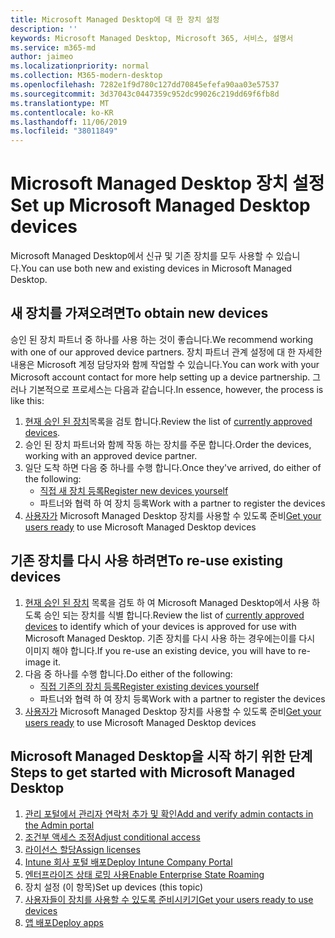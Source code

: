 ```yaml
---
title: Microsoft Managed Desktop에 대 한 장치 설정
description: ''
keywords: Microsoft Managed Desktop, Microsoft 365, 서비스, 설명서
ms.service: m365-md
author: jaimeo
ms.localizationpriority: normal
ms.collection: M365-modern-desktop
ms.openlocfilehash: 7282e1f9d780c127dd70845efefa90aa03e57537
ms.sourcegitcommit: 3d37043c0447359c952dc99026c219dd69f6fb8d
ms.translationtype: MT
ms.contentlocale: ko-KR
ms.lasthandoff: 11/06/2019
ms.locfileid: "38011849"
---
```

# <a name="set-up-microsoft-managed-desktop-devices"></a><span data-ttu-id="7a20d-103">Microsoft Managed Desktop 장치 설정</span><span class="sxs-lookup"><span data-stu-id="7a20d-103">Set up Microsoft Managed Desktop devices</span></span>

<span data-ttu-id="7a20d-104">Microsoft Managed Desktop에서 신규 및 기존 장치를 모두 사용할 수 있습니다.</span><span class="sxs-lookup"><span data-stu-id="7a20d-104">You can use both new and existing devices in Microsoft Managed Desktop.</span></span>

## <a name="to-obtain-new-devices"></a><span data-ttu-id="7a20d-105">새 장치를 가져오려면</span><span class="sxs-lookup"><span data-stu-id="7a20d-105">To obtain new devices</span></span>

<span data-ttu-id="7a20d-106">승인 된 장치 파트너 중 하나를 사용 하는 것이 좋습니다.</span><span class="sxs-lookup"><span data-stu-id="7a20d-106">We recommend working with one of our approved device partners.</span></span> <span data-ttu-id="7a20d-107">장치 파트너 관계 설정에 대 한 자세한 내용은 Microsoft 계정 담당자와 함께 작업할 수 있습니다.</span><span class="sxs-lookup"><span data-stu-id="7a20d-107">You can work with your Microsoft account contact for more help setting up a device partnership.</span></span> <span data-ttu-id="7a20d-108">그러나 기본적으로 프로세스는 다음과 같습니다.</span><span class="sxs-lookup"><span data-stu-id="7a20d-108">In essence, however, the process is like this:</span></span>

1. <span data-ttu-id="7a20d-109">[현재 승인 된 장치](../service-description/device-list.md)목록을 검토 합니다.</span><span class="sxs-lookup"><span data-stu-id="7a20d-109">Review the list of [currently approved devices](../service-description/device-list.md).</span></span>
2. <span data-ttu-id="7a20d-110">승인 된 장치 파트너와 함께 작동 하는 장치를 주문 합니다.</span><span class="sxs-lookup"><span data-stu-id="7a20d-110">Order the devices, working with an approved device partner.</span></span>
3. <span data-ttu-id="7a20d-111">일단 도착 하면 다음 중 하나를 수행 합니다.</span><span class="sxs-lookup"><span data-stu-id="7a20d-111">Once they've arrived, do either of the following:</span></span>
    - [<span data-ttu-id="7a20d-112">직접 새 장치 등록</span><span class="sxs-lookup"><span data-stu-id="7a20d-112">Register new devices yourself</span></span>](register-devices-self.md)
    - <span data-ttu-id="7a20d-113">파트너와 협력 하 여 장치 등록</span><span class="sxs-lookup"><span data-stu-id="7a20d-113">Work with a partner to register the devices</span></span>
4. <span data-ttu-id="7a20d-114">[사용자가](get-started-devices.md) Microsoft Managed Desktop 장치를 사용할 수 있도록 준비</span><span class="sxs-lookup"><span data-stu-id="7a20d-114">[Get your users ready](get-started-devices.md) to use Microsoft Managed Desktop devices</span></span>

## <a name="to-re-use-existing-devices"></a><span data-ttu-id="7a20d-115">기존 장치를 다시 사용 하려면</span><span class="sxs-lookup"><span data-stu-id="7a20d-115">To re-use existing devices</span></span>

1. <span data-ttu-id="7a20d-116">[현재 승인 된 장치](../service-description/device-list.md) 목록을 검토 하 여 Microsoft Managed Desktop에서 사용 하도록 승인 되는 장치를 식별 합니다.</span><span class="sxs-lookup"><span data-stu-id="7a20d-116">Review the list of [currently approved devices](../service-description/device-list.md) to identify which of your devices is approved for use with Microsoft Managed Desktop.</span></span> <span data-ttu-id="7a20d-117">기존 장치를 다시 사용 하는 경우에는이를 다시 이미지 해야 합니다.</span><span class="sxs-lookup"><span data-stu-id="7a20d-117">If you re-use an existing device, you will have to re-image it.</span></span>
2. <span data-ttu-id="7a20d-118">다음 중 하나를 수행 합니다.</span><span class="sxs-lookup"><span data-stu-id="7a20d-118">Do either of the following:</span></span>
    - [<span data-ttu-id="7a20d-119">직접 기존의 장치 등록</span><span class="sxs-lookup"><span data-stu-id="7a20d-119">Register existing devices yourself</span></span>](register-reused-devices-self.md)
    - <span data-ttu-id="7a20d-120">파트너와 협력 하 여 장치 등록</span><span class="sxs-lookup"><span data-stu-id="7a20d-120">Work with a partner to register the devices</span></span>
3. <span data-ttu-id="7a20d-121">[사용자가](get-started-devices.md) Microsoft Managed Desktop 장치를 사용할 수 있도록 준비</span><span class="sxs-lookup"><span data-stu-id="7a20d-121">[Get your users ready](get-started-devices.md) to use Microsoft Managed Desktop devices</span></span>

## <a name="steps-to-get-started-with-microsoft-managed-desktop"></a><span data-ttu-id="7a20d-122">Microsoft Managed Desktop을 시작 하기 위한 단계</span><span class="sxs-lookup"><span data-stu-id="7a20d-122">Steps to get started with Microsoft Managed Desktop</span></span>

1. [<span data-ttu-id="7a20d-123">관리 포털에서 관리자 연락처 추가 및 확인</span><span class="sxs-lookup"><span data-stu-id="7a20d-123">Add and verify admin contacts in the Admin portal</span></span>](add-admin-contacts.md)
2. [<span data-ttu-id="7a20d-124">조건부 액세스 조정</span><span class="sxs-lookup"><span data-stu-id="7a20d-124">Adjust conditional access</span></span>](conditional-access.md)
3. [<span data-ttu-id="7a20d-125">라이선스 할당</span><span class="sxs-lookup"><span data-stu-id="7a20d-125">Assign licenses</span></span>](assign-licenses.md)
4. [<span data-ttu-id="7a20d-126">Intune 회사 포털 배포</span><span class="sxs-lookup"><span data-stu-id="7a20d-126">Deploy Intune Company Portal</span></span>](company-portal.md)
5. [<span data-ttu-id="7a20d-127">엔터프라이즈 상태 로밍 사용</span><span class="sxs-lookup"><span data-stu-id="7a20d-127">Enable Enterprise State Roaming</span></span>](enterprise-state-roaming.md)
6. <span data-ttu-id="7a20d-128">장치 설정 (이 항목)</span><span class="sxs-lookup"><span data-stu-id="7a20d-128">Set up devices (this topic)</span></span>
7. [<span data-ttu-id="7a20d-129">사용자들이 장치를 사용할 수 있도록 준비시키기</span><span class="sxs-lookup"><span data-stu-id="7a20d-129">Get your users ready to use devices</span></span>](get-started-devices.md)
8. [<span data-ttu-id="7a20d-130">앱 배포</span><span class="sxs-lookup"><span data-stu-id="7a20d-130">Deploy apps</span></span>](deploy-apps.md)